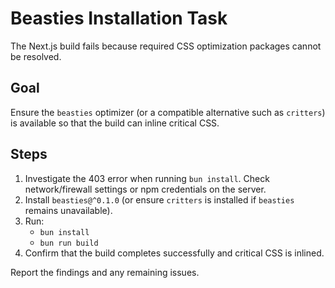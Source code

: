 # Beasties Installation Task

The Next.js build fails because required CSS optimization packages cannot be resolved.

## Goal
Ensure the `beasties` optimizer (or a compatible alternative such as `critters`) is available so that the build can inline critical CSS.

## Steps
1. Investigate the 403 error when running `bun install`. Check network/firewall settings or npm credentials on the server.
2. Install `beasties@^0.1.0` (or ensure `critters` is installed if `beasties` remains unavailable).
3. Run:
   - `bun install`
   - `bun run build`
4. Confirm that the build completes successfully and critical CSS is inlined.

Report the findings and any remaining issues.
